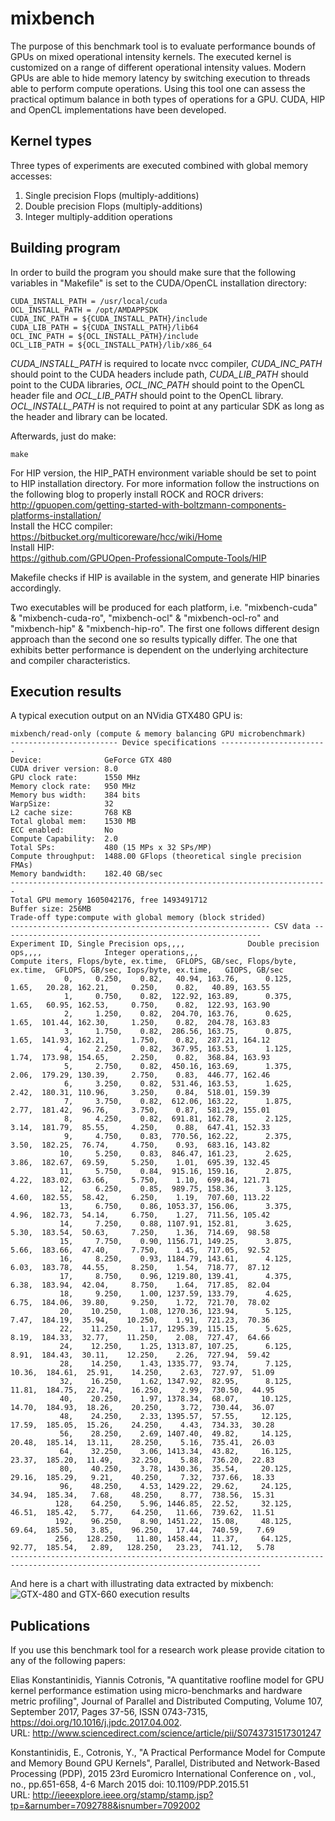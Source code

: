 # mixbench
The purpose of this benchmark tool is to evaluate performance bounds of GPUs on mixed operational intensity kernels. The executed kernel is customized on a range of different operational intensity values. Modern GPUs are able to hide memory latency by switching execution to threads able to perform compute operations. Using this tool one can assess the practical optimum balance in both types of operations for a GPU. CUDA, HIP and OpenCL implementations have been developed.

Kernel types
--------------

Three types of experiments are executed combined with global memory accesses:

1. Single precision Flops (multiply-additions)
2. Double precision Flops (multiply-additions)
3. Integer multiply-addition operations

Building program
--------------

In order to build the program you should make sure that the following variables in "Makefile" is set to the CUDA/OpenCL installation directory:

```
CUDA_INSTALL_PATH = /usr/local/cuda
OCL_INSTALL_PATH = /opt/AMDAPPSDK
CUDA_INC_PATH = ${CUDA_INSTALL_PATH}/include
CUDA_LIB_PATH = ${CUDA_INSTALL_PATH}/lib64
OCL_INC_PATH = ${OCL_INSTALL_PATH}/include
OCL_LIB_PATH = ${OCL_INSTALL_PATH}/lib/x86_64
```

*CUDA_INSTALL_PATH* is required to locate nvcc compiler, *CUDA_INC_PATH* should point to the CUDA headers include path, *CUDA_LIB_PATH* should point to the CUDA libraries, *OCL_INC_PATH* should point to the OpenCL header file and *OCL_LIB_PATH* should point to the OpenCL library. *OCL_INSTALL_PATH* is not required to point at any particular SDK as long as the header and library can be located.

Afterwards, just do make:

```
make
```

For HIP version, the HIP_PATH environment variable should be set to point to HIP installation directory. For more information follow the instructions on the following blog to properly install ROCK and ROCR drivers:  
http://gpuopen.com/getting-started-with-boltzmann-components-platforms-installation/  
Install the HCC compiler:  
https://bitbucket.org/multicoreware/hcc/wiki/Home  
Install HIP:  
https://github.com/GPUOpen-ProfessionalCompute-Tools/HIP

Makefile checks if HIP is available in the system, and generate HIP binaries accordingly.

Two executables will be produced for each platform, i.e. "mixbench-cuda" & "mixbench-cuda-ro", "mixbench-ocl" & "mixbench-ocl-ro" and "mixbench-hip" & "mixbench-hip-ro". The first one follows different design approach than the second one so results typically differ. The one that exhibits better performance is dependent on the underlying architecture and compiler characteristics.

Execution results
--------------

A typical execution output on an NVidia GTX480 GPU is:
```
mixbench/read-only (compute & memory balancing GPU microbenchmark)
------------------------ Device specifications ------------------------
Device:              GeForce GTX 480
CUDA driver version: 8.0
GPU clock rate:      1550 MHz
Memory clock rate:   950 MHz
Memory bus width:    384 bits
WarpSize:            32
L2 cache size:       768 KB
Total global mem:    1530 MB
ECC enabled:         No
Compute Capability:  2.0
Total SPs:           480 (15 MPs x 32 SPs/MP)
Compute throughput:  1488.00 GFlops (theoretical single precision FMAs)
Memory bandwidth:    182.40 GB/sec
-----------------------------------------------------------------------
Total GPU memory 1605042176, free 1493491712
Buffer size: 256MB
Trade-off type:compute with global memory (block strided)
---------------------------------------------------------- CSV data ----------------------------------------------------------
Experiment ID, Single Precision ops,,,,              Double precision ops,,,,              Integer operations,,,
Compute iters, Flops/byte, ex.time,  GFLOPS, GB/sec, Flops/byte, ex.time,  GFLOPS, GB/sec, Iops/byte, ex.time,   GIOPS, GB/sec
            0,     0.250,    0.82,   40.94, 163.76,      0.125,    1.65,   20.28, 162.21,     0.250,    0.82,   40.89, 163.55
            1,     0.750,    0.82,  122.92, 163.89,      0.375,    1.65,   60.95, 162.53,     0.750,    0.82,  122.93, 163.90
            2,     1.250,    0.82,  204.70, 163.76,      0.625,    1.65,  101.44, 162.30,     1.250,    0.82,  204.78, 163.83
            3,     1.750,    0.82,  286.56, 163.75,      0.875,    1.65,  141.93, 162.21,     1.750,    0.82,  287.21, 164.12
            4,     2.250,    0.82,  367.95, 163.53,      1.125,    1.74,  173.98, 154.65,     2.250,    0.82,  368.84, 163.93
            5,     2.750,    0.82,  450.16, 163.69,      1.375,    2.06,  179.29, 130.39,     2.750,    0.83,  446.77, 162.46
            6,     3.250,    0.82,  531.46, 163.53,      1.625,    2.42,  180.31, 110.96,     3.250,    0.84,  518.01, 159.39
            7,     3.750,    0.82,  612.06, 163.22,      1.875,    2.77,  181.42,  96.76,     3.750,    0.87,  581.29, 155.01
            8,     4.250,    0.82,  691.81, 162.78,      2.125,    3.14,  181.79,  85.55,     4.250,    0.88,  647.41, 152.33
            9,     4.750,    0.83,  770.56, 162.22,      2.375,    3.50,  182.25,  76.74,     4.750,    0.93,  683.16, 143.82
           10,     5.250,    0.83,  846.47, 161.23,      2.625,    3.86,  182.67,  69.59,     5.250,    1.01,  695.39, 132.45
           11,     5.750,    0.84,  915.16, 159.16,      2.875,    4.22,  183.02,  63.66,     5.750,    1.10,  699.84, 121.71
           12,     6.250,    0.85,  989.75, 158.36,      3.125,    4.60,  182.55,  58.42,     6.250,    1.19,  707.60, 113.22
           13,     6.750,    0.86, 1053.37, 156.06,      3.375,    4.96,  182.73,  54.14,     6.750,    1.27,  711.56, 105.42
           14,     7.250,    0.88, 1107.91, 152.81,      3.625,    5.30,  183.54,  50.63,     7.250,    1.36,  714.69,  98.58
           15,     7.750,    0.90, 1156.71, 149.25,      3.875,    5.66,  183.66,  47.40,     7.750,    1.45,  717.05,  92.52
           16,     8.250,    0.93, 1184.79, 143.61,      4.125,    6.03,  183.78,  44.55,     8.250,    1.54,  718.77,  87.12
           17,     8.750,    0.96, 1219.80, 139.41,      4.375,    6.38,  183.94,  42.04,     8.750,    1.64,  717.85,  82.04
           18,     9.250,    1.00, 1237.59, 133.79,      4.625,    6.75,  184.06,  39.80,     9.250,    1.72,  721.70,  78.02
           20,    10.250,    1.08, 1270.36, 123.94,      5.125,    7.47,  184.19,  35.94,    10.250,    1.91,  721.23,  70.36
           22,    11.250,    1.17, 1295.39, 115.15,      5.625,    8.19,  184.33,  32.77,    11.250,    2.08,  727.47,  64.66
           24,    12.250,    1.25, 1313.87, 107.25,      6.125,    8.91,  184.43,  30.11,    12.250,    2.26,  727.94,  59.42
           28,    14.250,    1.43, 1335.77,  93.74,      7.125,   10.36,  184.61,  25.91,    14.250,    2.63,  727.97,  51.09
           32,    16.250,    1.62, 1347.92,  82.95,      8.125,   11.81,  184.75,  22.74,    16.250,    2.99,  730.50,  44.95
           40,    20.250,    1.97, 1378.34,  68.07,     10.125,   14.70,  184.93,  18.26,    20.250,    3.72,  730.44,  36.07
           48,    24.250,    2.33, 1395.57,  57.55,     12.125,   17.59,  185.05,  15.26,    24.250,    4.43,  734.33,  30.28
           56,    28.250,    2.69, 1407.40,  49.82,     14.125,   20.48,  185.14,  13.11,    28.250,    5.16,  735.41,  26.03
           64,    32.250,    3.06, 1413.34,  43.82,     16.125,   23.37,  185.20,  11.49,    32.250,    5.88,  736.20,  22.83
           80,    40.250,    3.78, 1430.36,  35.54,     20.125,   29.16,  185.29,   9.21,    40.250,    7.32,  737.66,  18.33
           96,    48.250,    4.53, 1429.22,  29.62,     24.125,   34.94,  185.34,   7.68,    48.250,    8.77,  738.56,  15.31
          128,    64.250,    5.96, 1446.85,  22.52,     32.125,   46.51,  185.42,   5.77,    64.250,   11.66,  739.62,  11.51
          192,    96.250,    8.90, 1451.22,  15.08,     48.125,   69.64,  185.50,   3.85,    96.250,   17.44,  740.59,   7.69
          256,   128.250,   11.80, 1458.44,  11.37,     64.125,   92.77,  185.54,   2.89,   128.250,   23.23,  741.12,   5.78
------------------------------------------------------------------------------------------------------------------------------
```

And here is a chart with illustrating data extracted by mixbench:
![GTX-480 and GTX-660 execution results](http://users.uoa.gr/~ekondis/shared/mixbench-thumb.png "mixbench execution results on GTX-480 and GTX-660 (CUDA/ro implementation)")

Publications
--------------

If you use this benchmark tool for a research work please provide citation to any of the following papers:

Elias Konstantinidis, Yiannis Cotronis,
"A quantitative roofline model for GPU kernel performance estimation using micro-benchmarks and hardware metric profiling",
Journal of Parallel and Distributed Computing, Volume 107, September 2017, Pages 37-56, ISSN 0743-7315,
https://doi.org/10.1016/j.jpdc.2017.04.002.  
URL: http://www.sciencedirect.com/science/article/pii/S0743731517301247

Konstantinidis, E., Cotronis, Y.,
"A Practical Performance Model for Compute and Memory Bound GPU Kernels",
Parallel, Distributed and Network-Based Processing (PDP), 2015 23rd Euromicro International Conference on , vol., no., pp.651-658, 4-6 March 2015
doi: 10.1109/PDP.2015.51  
URL: http://ieeexplore.ieee.org/stamp/stamp.jsp?tp=&arnumber=7092788&isnumber=7092002
